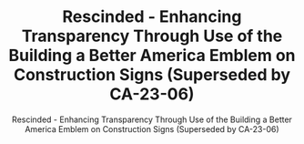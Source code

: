 ---
layout: resources-landing
title: "Rescinded - Enhancing Transparency Through Use of the Building a Better America Emblem on Construction Signs (Superseded by CA-23-06)"
subtitle: "Rescinded - Enhancing Transparency Through Use of the Building a Better America Emblem on Construction Signs (Superseded by CA-23-06)"
doc-link: ../assets/files/Controller Alert EnhancingTransparencyBipartisanInfrastructureLaw.pdf
filters: major-legislation controller-alert omb 2022 archived
fiscal_year: 2022
---
